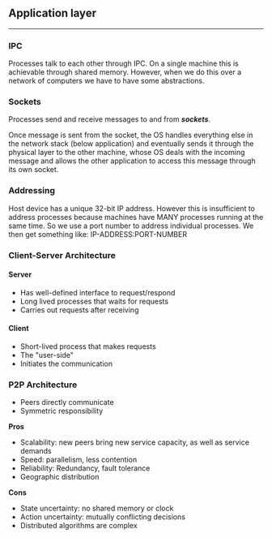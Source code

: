 ## Application layer
***

### IPC
Processes talk to each other through IPC. On a single machine this is achievable through shared memory. However, when we do this over a network of computers we have to have some abstractions.

### Sockets
Processes send and receive messages to and from ***sockets***.

Once message is sent from the socket, the OS handles everything else in the network stack (below application) and eventually sends it through the physical layer to the other machine, whose OS deals with the incoming message and allows the other application to access this message through its own socket.

### Addressing
Host device has a unique 32-bit IP address. However this is insufficient to address processes because machines have MANY processes running at the same time. So we use a port number to address individual processes. We then get something like:
IP-ADDRESS:PORT-NUMBER

### Client-Server Architecture
#### Server
- Has well-defined interface to request/respond
- Long lived processes that waits for requests
- Carries out requests after receiving

#### Client
- Short-lived process that makes requests
- The "user-side"
- Initiates the communication

### P2P Architecture
- Peers directly communicate
- Symmetric responsibility

**Pros**
- Scalability: new peers bring new service capacity, as well as service demands
- Speed: parallelism, less contention
- Reliability: Redundancy, fault tolerance
- Geographic distribution

**Cons**
- State uncertainty: no shared memory or clock
- Action uncertainty: mutually conflicting decisions
- Distributed algorithms are complex


